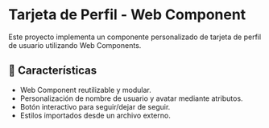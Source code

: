 # Tarjeta de Perfil - Web Component

Este proyecto implementa un componente personalizado de tarjeta de perfil de usuario utilizando Web Components.

## 📌 Características
- Web Component reutilizable y modular.
- Personalización de nombre de usuario y avatar mediante atributos.
- Botón interactivo para seguir/dejar de seguir.
- Estilos importados desde un archivo externo.
